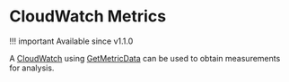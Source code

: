 # CloudWatch Metrics

!!! important
    Available since v1.1.0

A [CloudWatch](https://aws.amazon.com/cloudwatch/) using [GetMetricData](https://docs.aws.amazon.com/AmazonCloudWatch/latest/APIReference/API_GetMetricData.html) can be used to obtain measurements for analysis.
